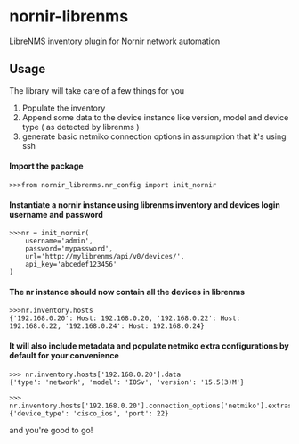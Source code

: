 # nornir-librenms
LibreNMS inventory plugin for Nornir network automation

## Usage

The library will take care of a few things for you
1) Populate the inventory
2) Append some data to the device instance like version, model and device type ( as detected by librenms )
3) generate basic netmiko connection options in assumption that it's using ssh


#### Import the package
```
>>>from nornir_librenms.nr_config import init_nornir
```
#### Instantiate a nornir instance using librenms inventory and devices login username and password
```
>>>nr = init_nornir(
    username='admin',
    password='mypassword',
    url='http://mylibrenms/api/v0/devices/',
    api_key='abcedef123456'
)
```
#### The nr instance should now contain all the devices in librenms
```
>>>nr.inventory.hosts
{'192.168.0.20': Host: 192.168.0.20, '192.168.0.22': Host: 192.168.0.22, '192.168.0.24': Host: 192.168.0.24}
```
#### It will also include metadata and populate netmiko extra configurations by default for your convenience
```
>>> nr.inventory.hosts['192.168.0.20'].data
{'type': 'network', 'model': 'IOSv', 'version': '15.5(3)M'}

>>> nr.inventory.hosts['192.168.0.20'].connection_options['netmiko'].extras
{'device_type': 'cisco_ios', 'port': 22}
```
and you're good to go!
